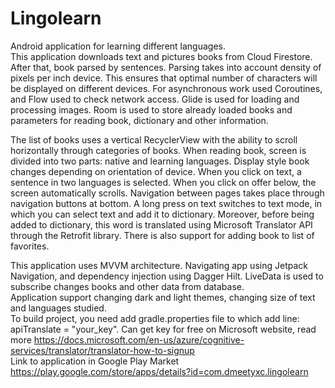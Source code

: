 # Lingolearn
Android application for learning different languages.  
This application downloads text and pictures books from Cloud Firestore. After that, book parsed by sentences. Parsing takes into account density of pixels per inch device. This ensures that optimal number of characters will be displayed on different devices. For asynchronous work used Coroutines, and Flow used to check network access. Glide is used for loading and processing images. Room is used to store already loaded books and parameters for reading book, dictionary and other information.

The list of books uses a vertical RecyclerView with the ability to scroll horizontally through categories of books.
When reading book, screen is divided into two parts: native and learning languages. Display style book changes depending on orientation of device. When you click on text, a sentence in two languages ​​is selected. When you click on offer below, the screen automatically scrolls. Navigation between pages takes place through navigation buttons at bottom. A long press on text switches to text mode, in which you can select text and add it to dictionary. Moreover, before being added to dictionary, this word is translated using Microsoft Translator API through the Retrofit library. There is also support for adding book to list of favorites.

This application uses MVVM architecture. Navigating app using Jetpack Navigation, and dependency injection using Dagger Hilt. LiveData is used to subscribe changes books and other data from database.  
Application support changing dark and light themes, changing size of text and languages ​​studied.  
To build project, you need add gradle.properties file to which add line: apiTranslate = "your_key". Can get key for free on Microsoft website, read more https://docs.microsoft.com/en-us/azure/cognitive-services/translator/translator-how-to-signup  
Link to application in Google Play Market 
https://play.google.com/store/apps/details?id=com.dmeetyxc.lingolearn